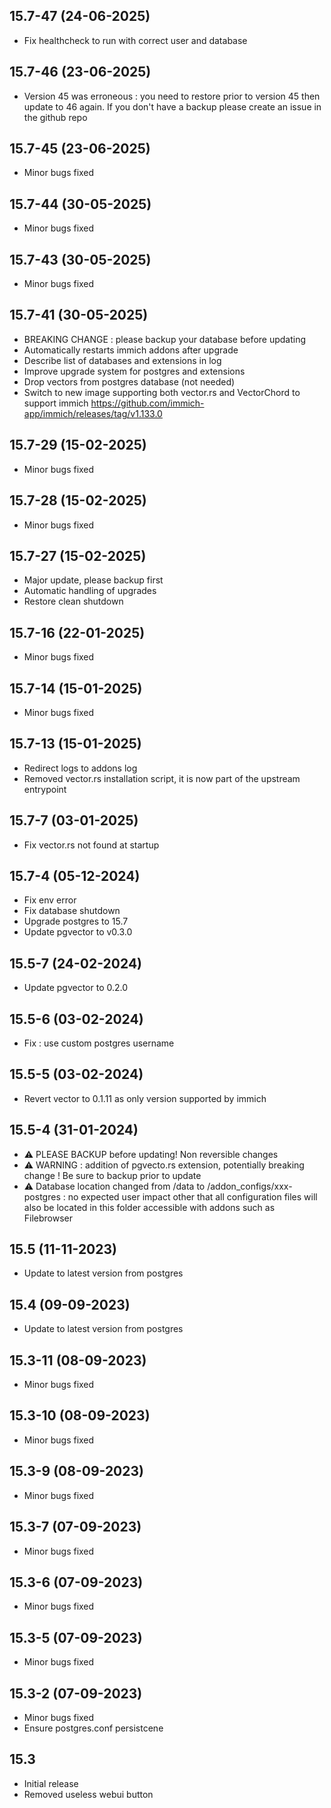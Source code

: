## 15.7-47 (24-06-2025)

- Fix healthcheck to run with correct user and database

## 15.7-46 (23-06-2025)

- Version 45 was erroneous : you need to restore prior to version 45 then update to 46 again. If you don't have a backup please create an issue in the github repo

## 15.7-45 (23-06-2025)

- Minor bugs fixed

## 15.7-44 (30-05-2025)

- Minor bugs fixed

## 15.7-43 (30-05-2025)

- Minor bugs fixed

## 15.7-41 (30-05-2025)

- BREAKING CHANGE : please backup your database before updating
- Automatically restarts immich addons after upgrade
- Describe list of databases and extensions in log
- Improve upgrade system for postgres and extensions
- Drop vectors from postgres database (not needed)
- Switch to new image supporting both vector.rs and VectorChord to support immich https://github.com/immich-app/immich/releases/tag/v1.133.0

## 15.7-29 (15-02-2025)

- Minor bugs fixed

## 15.7-28 (15-02-2025)

- Minor bugs fixed

## 15.7-27 (15-02-2025)

- Major update, please backup first
- Automatic handling of upgrades
- Restore clean shutdown

## 15.7-16 (22-01-2025)

- Minor bugs fixed

## 15.7-14 (15-01-2025)

- Minor bugs fixed

## 15.7-13 (15-01-2025)

- Redirect logs to addons log
- Removed vector.rs installation script, it is now part of the upstream entrypoint

## 15.7-7 (03-01-2025)

- Fix vector.rs not found at startup

## 15.7-4 (05-12-2024)

- Fix env error
- Fix database shutdown
- Upgrade postgres to 15.7
- Update pgvector to v0.3.0

## 15.5-7 (24-02-2024)

- Update pgvector to 0.2.0

## 15.5-6 (03-02-2024)

- Fix : use custom postgres username

## 15.5-5 (03-02-2024)

- Revert vector to 0.1.11 as only version supported by immich

## 15.5-4 (31-01-2024)

- &#9888; PLEASE BACKUP before updating! Non reversible changes
- &#9888; WARNING : addition of pgvecto.rs extension, potentially breaking change ! Be sure to backup prior to update
- &#9888; Database location changed from /data to /addon_configs/xxx-postgres : no expected user impact other that all configuration files will also be located in this folder accessible with addons such as Filebrowser

## 15.5 (11-11-2023)

- Update to latest version from postgres

## 15.4 (09-09-2023)

- Update to latest version from postgres

## 15.3-11 (08-09-2023)

- Minor bugs fixed

## 15.3-10 (08-09-2023)

- Minor bugs fixed

## 15.3-9 (08-09-2023)

- Minor bugs fixed

## 15.3-7 (07-09-2023)

- Minor bugs fixed

## 15.3-6 (07-09-2023)

- Minor bugs fixed

## 15.3-5 (07-09-2023)

- Minor bugs fixed

## 15.3-2 (07-09-2023)

- Minor bugs fixed
- Ensure postgres.conf persistcene

## 15.3

- Initial release
- Removed useless webui button

